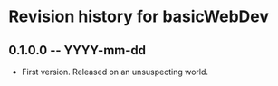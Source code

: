 # Revision history for basicWebDev

## 0.1.0.0 -- YYYY-mm-dd

* First version. Released on an unsuspecting world.
